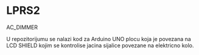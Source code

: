# LPRS2
AC_DIMMER

U repozitorijumu se nalazi kod za Arduino UNO plocu koja je povezana na LCD SHIELD kojim se kontrolise jacina sijalice povezane na elektricno kolo.
